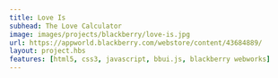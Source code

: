 ```yaml
---
title: Love Is
subhead: The Love Calculator
image: images/projects/blackberry/love-is.jpg
url: https://appworld.blackberry.com/webstore/content/43684889/
layout: project.hbs
features: [html5, css3, javascript, bbui.js, blackberry webworks]
---
```

